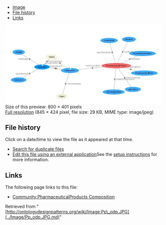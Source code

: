 * [Image](../Image/Pp_odp.JPG.md#file)
* [File history](../Image/Pp_odp.JPG.md#filehistory)
* [Links](../Image/Pp_odp.JPG.md#filelinks)

[![Image:Pp odp.JPG](../images/thumb/1/13/Pp_odp.JPG/800px-Pp_odp.JPG)](../images/1/13/Pp_odp.JPG)  
Size of this preview: 800 × 401 pixels  
[Full resolution](../images/1/13/Pp_odp.JPG)‎ (845 × 424 pixel, file size: 29 KB, MIME type: image/jpeg)

## File history

Click on a date/time to view the file as it appeared at that time.



  
* [Search for duplicate files](http://ontologydesignpatterns.org/wiki/Special:FileDuplicateSearch/Pp_odp.JPG "Special:FileDuplicateSearch/Pp odp.JPG")
* [Edit this file using an external application](http://ontologydesignpatterns.org/wiki/index.php?title=Image:Pp_odp.JPG&action=edit&externaledit=true&mode=file "Image:Pp odp.JPG")See the [setup instructions](http://www.mediawiki.org/wiki/Manual:External_editors "http://www.mediawiki.org/wiki/Manual:External_editors") for more information.

## Links



The following page links to this file:


* [Community:PharmaceuticalProducts Composition](../Community/PharmaceuticalProducts_Composition.md "Community:PharmaceuticalProducts Composition")


Retrieved from "[http://ontologydesignpatterns.org/wiki/Image:Pp\_odp.JPG](../Image/Pp_odp.JPG.md)"